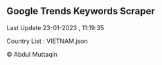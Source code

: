 

## Google Trends Keywords Scraper 
 
Last Update 23-01-2023 , 11:19:35

Country List :
VIETNAM.json



© Abdul Muttaqin 
